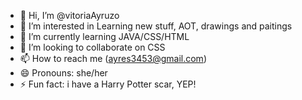 - 👋 Hi, I’m @vitoriaAyruzo
- 👀 I’m interested in Learning new stuff, AOT, drawings and paitings
- 🌱 I’m currently learning JAVA/CSS/HTML
- 💞️ I’m looking to collaborate on CSS
- 📫 How to reach me (ayres3453@gmail.com)
- 😄 Pronouns: she/her
- ⚡ Fun fact: i have a Harry Potter scar, YEP!

<!---
vitoriaAyruzo/vitoriaAyruzo is a ✨ special ✨ repository because its `README.md` (this file) appears on your GitHub profile.
You can click the Preview link to take a look at your changes.
--->
